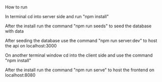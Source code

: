 How to run

In terminal cd into server side and run "npm install"

After the install run the command "npm run seeds" to seed the database with data

After seeding the database use the command "npm run server:dev" to host the api on localhost:3000

On another terminal window cd into the client side and use the command "npm install"

After the install run the command "npm run serve" to host the frontend on localhost:8080
